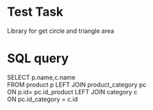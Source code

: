# Test Task
Library for get circle and triangle area
# SQL query
SELECT p.name,c.name <br />
FROM product p LEFT JOIN product_category pc <br />
ON p.id= pc.id_product LEFT JOIN category c <br />
ON pc.id_category = c.id <br />



